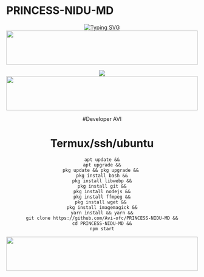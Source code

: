 # PRINCESS-NIDU-MD

<div align="center">


 [![Typing SVG](https://readme-typing-svg.herokuapp.com?font=Rockstar-ExtraBold&color=F01&lines=PRINCESS+NIDU+MD)](https://git.io/typing-svg)
<img src="https://i.imgur.com/dBaSKWF.gif" height="90" width="100%">

<img src="https://encrypted-tbn0.gstatic.com/images?q=tbn:ANd9GcRBayKmVeVT1-0htIQCJv0fl-dS4ljVPX02EQ&s">

<img src="https://i.imgur.com/dBaSKWF.gif" height="90" width="100%">

#Developer AVI

# Termux/ssh/ubuntu
```
apt update &&
apt upgrade &&
pkg update && pkg upgrade && 
pkg install bash &&
pkg install libwebp &&
pkg install git &&
pkg install nodejs &&
pkg install ffmpeg &&
pkg install wget && 
pkg install imagemagick &&
yarn install && yarn &&
git clone https://github.com/Avi-ofc/PRINCESS-NIDU-MD &&
cd PRINCESS-NIDU-MD &&
npm start
```


<img src="https://i.imgur.com/dBaSKWF.gif" height="90" width="100%">
